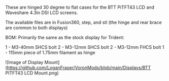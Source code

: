 These are hinged 30 degree to flat cases for the BTT PiTFT43 LCD and Waveshare 4.3in DSI LCD screens.  

The available files are in Fusion360, step, and stl (the hinge and rear brace are common to both displays) 

BOM: 
Primarily the same as the stock display for Trident:

1 - M3-40mm SHCS bolt
2 - M3-12mm SHCS bolt
2 - M3-12mm FHCS bolt
1 - 115mm piece of 1.75mm filament as hinge

![Image of Display Mount](https://github.com/LoganFraser/VoronMods/blob/main/Displays/BTT PITFT43 LCD Mount.png)
